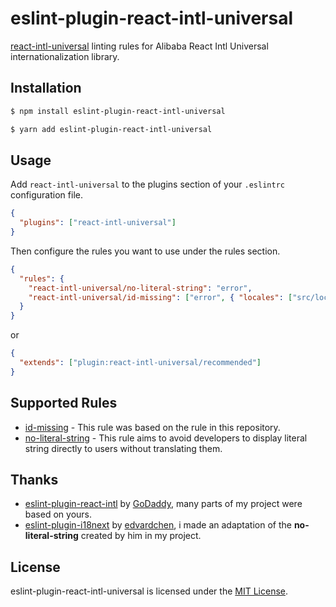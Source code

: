 eslint-plugin-react-intl-universal
===================

[react-intl-universal](https://github.com/alibaba/react-intl-universal) linting rules for Alibaba React Intl Universal internationalization library.

## Installation

```sh
$ npm install eslint-plugin-react-intl-universal
```
```sh
$ yarn add eslint-plugin-react-intl-universal
```

## Usage

Add `react-intl-universal` to the plugins section of your `.eslintrc` configuration file.

```json
{
  "plugins": ["react-intl-universal"]
}
```

Then configure the rules you want to use under the rules section.

```json
{
  "rules": {
    "react-intl-universal/no-literal-string": "error",
    "react-intl-universal/id-missing": ["error", { "locales": ["src/locales/en-US.json"] }]
  }
}
```

or

```json
{
  "extends": ["plugin:react-intl-universal/recommended"]
}
```

## Supported Rules

* [id-missing](docs/rules/id-missing.md) - This rule was based on the rule in this repository.
* [no-literal-string](docs/rules/no-literal-string.md) - This rule aims to avoid developers to display literal string directly to users without translating them.

## Thanks
* [eslint-plugin-react-intl](https://github.com/godaddy/eslint-plugin-react-intl) by [GoDaddy](https://github.com/godaddy), many parts of my project were based on yours.
* [eslint-plugin-i18next](https://github.com/edvardchen/eslint-plugin-i18next) by [edvardchen](https://github.com/edvardchen), i made an adaptation of the **no-literal-string** created by him in my project.

## License

eslint-plugin-react-intl-universal is licensed under the [MIT License](http://www.opensource.org/licenses/mit-license.php).
